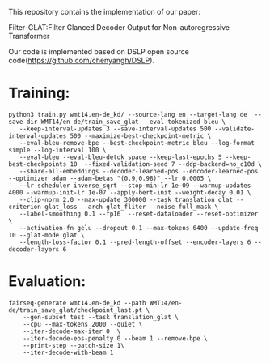 This repository contains the implementation of our paper: 

Filter-GLAT:Filter Glanced Decoder Output for Non-autoregressive Transformer

Our code is implemented based on DSLP open source code(https://github.com/chenyangh/DSLP). 

# Training:
```
python3 train.py wmt14.en-de_kd/ --source-lang en --target-lang de  --save-dir WMT14/en-de/train_save_glat --eval-tokenized-bleu \
   --keep-interval-updates 3 --save-interval-updates 500 --validate-interval-updates 500 --maximize-best-checkpoint-metric \
   --eval-bleu-remove-bpe --best-checkpoint-metric bleu --log-format simple --log-interval 100 \
   --eval-bleu --eval-bleu-detok space --keep-last-epochs 5 --keep-best-checkpoints 10  --fixed-validation-seed 7 --ddp-backend=no_c10d \
   --share-all-embeddings --decoder-learned-pos --encoder-learned-pos  --optimizer adam --adam-betas "(0.9,0.98)" --lr 0.0005 \
   --lr-scheduler inverse_sqrt --stop-min-lr 1e-09 --warmup-updates 4000 --warmup-init-lr 1e-07 --apply-bert-init --weight-decay 0.01 \
   --clip-norm 2.0 --max-update 300000 --task translation_glat --criterion glat_loss --arch glat_fliter --noise full_mask \
   --label-smoothing 0.1 --fp16  --reset-dataloader --reset-optimizer \
   --activation-fn gelu --dropout 0.1 --max-tokens 6400 --update-freq 10 --glat-mode glat \
   --length-loss-factor 0.1 --pred-length-offset --encoder-layers 6 --decoder-layers 6
```

# Evaluation:
```
fairseq-generate wmt14.en-de_kd --path WMT14/en-de/train_save_glat/checkpoint_last.pt \
    --gen-subset test --task translation_glat \
    --cpu --max-tokens 2000 --quiet \
    --iter-decode-max-iter 0  \
    --iter-decode-eos-penalty 0 --beam 1 --remove-bpe \
    --print-step --batch-size 1\
    --iter-decode-with-beam 1
```

